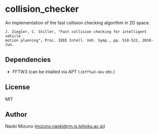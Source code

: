 # collision_checker

An implementation of the fast collision checking algorithm in 2D space.

```
J. Ziegler, C. Stiller, "Fast collision checking for intelligent vehicle
motion planning", Proc. IEEE Intell. Veh. Symp., pp. 518-522, 2010-Jun.
```

## Dependencies

- FFTW3 (can be intalled via APT `libfftw3-dev` etc.)


## License

MIT


## Author

Naoki Mizuno (mizuno.naoki@rm.is.tohoku.ac.jp)
